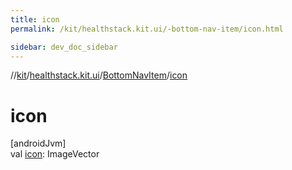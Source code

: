 ```yaml
---
title: icon
permalink: /kit/healthstack.kit.ui/-bottom-nav-item/icon.html

sidebar: dev_doc_sidebar
---
```

//[kit](../../../index.html)/[healthstack.kit.ui](../index.html)/[BottomNavItem](index.html)/[icon](icon.html)



# icon



[androidJvm]\
val [icon](icon.html): ImageVector




